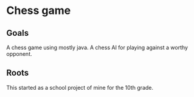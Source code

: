 # Chess game
## Goals
A chess game using mostly java.
A chess AI for playing against a worthy opponent.

## Roots
This started as a school project of mine for the 10th grade.
